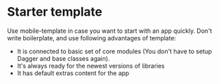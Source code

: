 # Starter template

Use mobile-template in case you want to start with an app quickly.
Don't write boilerplate, and use following advantages of template:

 - It is connected to basic set of core modules (You don't have to setup Dagger and base classes again).
 - It's always ready for the newest versions of libraries
 - It has default extras content for the app




